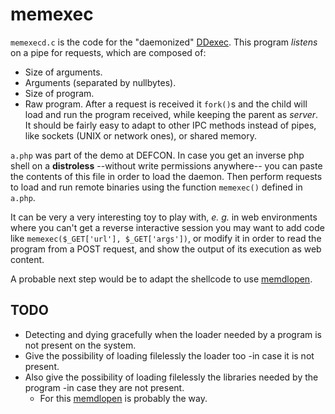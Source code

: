 # memexec

`memexecd.c` is the code for the "daemonized" [DDexec](https://github.com/arget13/DDexec). This program *listens* on a pipe for requests, which are composed of:
- Size of arguments.
- Arguments (separated by nullbytes).
- Size of program.
- Raw program.
After a request is received it `fork()`s and the child will load and run the program received, while keeping the parent as *server*.  
It should be fairly easy to adapt to other IPC methods instead of pipes, like sockets (UNIX or network ones), or shared memory.

`a.php` was part of the demo at DEFCON. In case you get an inverse php shell on a **distroless** --without write permissions anywhere-- you can paste the contents of this file in order to load the daemon. Then perform requests to load and run remote binaries using the function `memexec()` defined in `a.php`.

It can be very a very interesting toy to play with, *e. g.* in web environments where you can't get a reverse interactive session you may want to add code like `memexec($_GET['url'], $_GET['args'])`, or modify it in order to read the program from a POST request, and show the output of its execution as web content.

A probable next step would be to adapt the shellcode to use [memdlopen](https://github.com/arget13/memdlopen).

## TODO
* Detecting and dying gracefully when the loader needed by a program is not present on the system.
* Give the possibility of loading filelessly the loader too -in case it is not present.
* Also give the possibility of loading filelessly the libraries needed by the program -in case they are not present.
	* For this [memdlopen](https://github.com/arget13/memdlopen) is probably the way.
